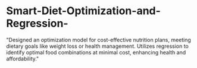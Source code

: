 # Smart-Diet-Optimization-and-Regression-
"Designed an optimization model for cost-effective nutrition plans, meeting dietary goals like weight loss or health management. Utilizes regression to identify optimal food combinations at minimal cost, enhancing health and affordability."
